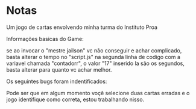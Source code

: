 # Notas
Um jogo de cartas envolvendo minha turma do Instituto Proa


Informações basicas do Game:

se ao invocar o "mestre jailson" vc não conseguir e achar complicado, basta alterar o tempo no "script.js" na segunda linha de codigo com a variavel chamada "contadorr",
o valor "17" inserido la são os segundos, basta alterar para quanto vc achar melhor.




Os seguintes bugs foram indentificados:

Pode ser que em algum momento voçê selecione duas cartas erradas e o jogo identifique como correta, estou trabalhando nisso.
